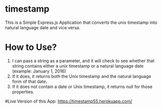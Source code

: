 # timestamp
This is a Simple Express.js Application that converts the unix timestamp into natural language date and vice versa.

# How to Use?
1) I can pass a string as a parameter, and it will check to see whether that string contains either a unix timestamp or a natural language date (example: January 1, 2016)
2) If it does, it returns both the Unix timestamp and the natural language form of that date.
3) If it does not contain a date or Unix timestamp, it returns null for those properties.

#Live Version of this App:
https://timestamp55.herokuapp.com/
